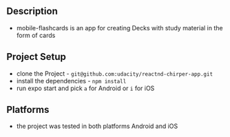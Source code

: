 ## Description
* mobile-flashcards is an app for creating Decks with study material in the form of cards

## Project Setup

* clone the Project - `git@github.com:udacity/reactnd-chirper-app.git`
* install the dependencies - `npm install`
* run expo start and pick `a` for Android or `i` for iOS

## Platforms
* the project was tested in both platforms Android and iOS